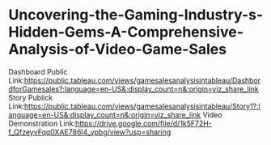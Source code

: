 # Uncovering-the-Gaming-Industry-s-Hidden-Gems-A-Comprehensive-Analysis-of-Video-Game-Sales


Dashboard Public Link:https://public.tableau.com/views/gamesalesanalysisintableau/DashbordforGamesales?:language=en-US&:display_count=n&:origin=viz_share_link
Story Publick Link:https://public.tableau.com/views/gamesalesanalysisintableau/Story1?:language=en-US&:display_count=n&:origin=viz_share_link
Video Demonstration Link:https://drive.google.com/file/d/1k5F72H-f_QfzeyvFqq0XAE786I4_ypbg/view?usp=sharing
